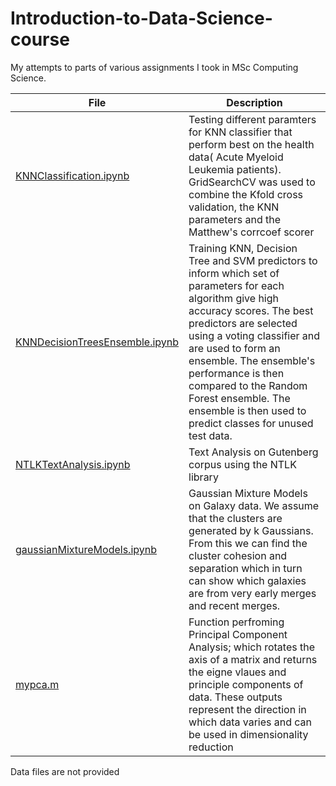 # Introduction-to-Data-Science-course
My attempts to parts of various assignments I took in MSc Computing Science.

| File | Description |
| --- | --- |
| [KNNClassification.ipynb](./KNNClassification.ipynb) | Testing different paramters for KNN classifier that perform best on the health data( Acute Myeloid Leukemia patients). GridSearchCV was used to combine the Kfold cross validation, the KNN parameters and the Matthew's corrcoef scorer  |
| [KNNDecisionTreesEnsemble.ipynb](./KNNDecisionTreesEnsemble.ipynb) | Training KNN, Decision Tree and SVM predictors to inform which set of parameters for each algorithm give high accuracy scores. The best predictors are selected using a voting classifier and are used to form an ensemble. The ensemble's performance is then compared to the Random Forest ensemble. The ensemble is then used to predict classes for unused test data.  |
| [NTLKTextAnalysis.ipynb](./NTLKTextAnalysis.ipynb) | Text Analysis on Gutenberg corpus using the NTLK library |
| [gaussianMixtureModels.ipynb](./gaussianMixtureModels.ipynb) | Gaussian Mixture Models on Galaxy data. We assume that the clusters are generated by k Gaussians. From this we can find the cluster cohesion and separation which in turn can show which galaxies are from very early merges and recent merges.|
| [mypca.m](./mypca.m) | Function perfroming Principal Component Analysis; which rotates the axis of a matrix and returns the eigne vlaues and principle components of data. These outputs represent the direction in which data varies and can be used in dimensionality reduction |

Data files are not provided
